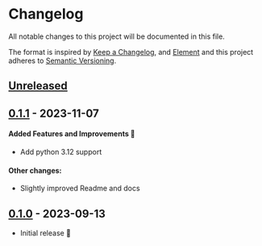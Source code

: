 # Changelog

All notable changes to this project will be documented in this file.

The format is inspired by [Keep a Changelog](https://keepachangelog.com/en/1.0.0/),
and [Element](https://github.com/vector-im/element-android)
and this project adheres to [Semantic Versioning](https://semver.org/spec/v2.0.0.html).

[//]: # (Available sections in changelog)
[//]: # (#### API changes warning ⚠️:)
[//]: # (#### Added Features and Improvements 🙌:)
[//]: # (#### Bugfix 🐛:)
[//]: # (#### Other changes:)


## [Unreleased]


## [0.1.1] - 2023-11-07
#### Added Features and Improvements 🙌
- Add python 3.12 support

#### Other changes:
- Slightly improved Readme and docs


## [0.1.0] - 2023-09-13
- Initial release 🎉


[Unreleased]: https://github.com/moldyn/normi/compare/v0.1.1...main
[0.1.1]: https://github.com/moldyn/normi/compare/v0.1.0...v0.1.1
[0.1.0]: https://github.com/moldyn/normi/tree/v0.1.0
